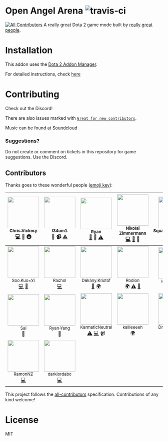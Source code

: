# Open Angel Arena ![travis-ci](https://api.travis-ci.org/OpenAngelArena/oaa.svg?branch=master)
[![All Contributors](https://img.shields.io/badge/all_contributors-23-orange.svg?style=flat-square)](#contributors)
A really great Dota 2 game mode built by [really great people](/contributors.md).

# Installation
This addon uses the [Dota 2 Addon Manager](https://github.com/chrisinajar/dota2-addon-manager).

For detailed instructions, check [here](docs/install.md)

# Contributing
Check out the Discord!

There are also issues marked with [`Great for new contributors`](https://github.com/OpenAngelArena/oaa/issues?q=is%3Aissue+is%3Aopen+label%3A%22great+for+new+contributor%22).

Music can be found at [Soundcloud][soundcloud-link]

### Suggestions?
Do not create or comment on tickets in this repository for game suggestions. Use the Discord.

## Contributors

Thanks goes to these wonderful people ([emoji key](https://github.com/kentcdodds/all-contributors#emoji-key)):

<!-- ALL-CONTRIBUTORS-LIST:START - Do not remove or modify this section -->
| [<img src="https://avatars2.githubusercontent.com/u/422331?v=3" width="100px;"/><br /><sub>Chris Vickery</sub>](https://github.com/chrisinajar)<br />[💻](https://github.com/OpenAngelArena/oaa/commits?author=chrisinajar) 🔧 🚇 | [<img src="https://avatars2.githubusercontent.com/u/24982519?v=3" width="100px;"/><br /><sub>l34um1</sub>](https://github.com/l34Um1)<br />:thinking: 📹 [⚠️](https://github.com/OpenAngelArena/oaa/commits?author=l34Um1) | [<img src="https://avatars1.githubusercontent.com/u/13878439?v=3" width="100px;"/><br /><sub>Ryan</sub>](https://github.com/warpdragon)<br />[📖](https://github.com/OpenAngelArena/oaa/commits?author=warpdragon) 💬 [⚠️](https://github.com/OpenAngelArena/oaa/commits?author=warpdragon) | [<img src="https://avatars2.githubusercontent.com/u/14890588?v=3" width="100px;"/><br /><sub>Nikolai Zimmermann</sub>](http://icet-clan.de)<br />[💻](https://github.com/OpenAngelArena/oaa/commits?author=Chronophylos) [📖](https://github.com/OpenAngelArena/oaa/commits?author=Chronophylos) 💬 | [<img src="https://avatars0.githubusercontent.com/u/12004592?v=3" width="100px;"/><br /><sub>SquawkyArctangent</sub>](https://github.com/SquawkyArctangent)<br />[💻](https://github.com/OpenAngelArena/oaa/commits?author=SquawkyArctangent) | [<img src="https://avatars2.githubusercontent.com/u/20229029?v=3" width="100px;"/><br /><sub>salacryl</sub>](https://github.com/salacryl)<br />[💻](https://github.com/OpenAngelArena/oaa/commits?author=salacryl) | [<img src="https://avatars0.githubusercontent.com/u/19353059?v=3" width="100px;"/><br /><sub>yahnich</sub>](https://github.com/Yahnich)<br />[💻](https://github.com/OpenAngelArena/oaa/commits?author=Yahnich) |
| :---: | :---: | :---: | :---: | :---: | :---: | :---: |
| [<img src="https://avatars2.githubusercontent.com/u/17514824?v=3" width="100px;"/><br /><sub>Soo Kuo-Yi</sub>](https://github.com/Trildar)<br />[💻](https://github.com/OpenAngelArena/oaa/commits?author=Trildar) [📖](https://github.com/OpenAngelArena/oaa/commits?author=Trildar) | [<img src="https://avatars2.githubusercontent.com/u/6031252?v=3" width="100px;"/><br /><sub>Rachol</sub>](https://github.com/Rachol)<br />[💻](https://github.com/OpenAngelArena/oaa/commits?author=Rachol) | [<img src="https://avatars2.githubusercontent.com/u/16646014?v=3" width="100px;"/><br /><sub>Dékány Kristóf</sub>](http://lyozsi.net)<br />[📖](https://github.com/OpenAngelArena/oaa/commits?author=zelding) 🌍 | [<img src="https://avatars3.githubusercontent.com/u/25081663?v=3" width="100px;"/><br /><sub>Rodion</sub>](https://github.com/VoidsKeeper)<br />🌍 [⚠️](https://github.com/OpenAngelArena/oaa/commits?author=VoidsKeeper) [📖](https://github.com/OpenAngelArena/oaa/commits?author=VoidsKeeper) | [<img src="https://avatars3.githubusercontent.com/u/6454468?v=3" width="100px;"/><br /><sub>Honeth &#124; Bob</sub>](https://github.com/Honeth)<br />[📖](https://github.com/OpenAngelArena/oaa/commits?author=Honeth) | [<img src="https://avatars3.githubusercontent.com/u/25013178?v=3" width="100px;"/><br /><sub>Haganeko</sub>](https://github.com/Haganeko)<br />:thinking: :chart_with_upwards_trend: 🌍 | [<img src="https://avatars0.githubusercontent.com/u/24721342?v=3" width="100px;"/><br /><sub>MelonGod</sub>](https://github.com/Melongod)<br />:thinking: :chart_with_upwards_trend: |
| [<img src="https://avatars2.githubusercontent.com/u/13468?v=3" width="100px;"/><br /><sub>Sai</sub>](http://saicn.com/me)<br />:musical_note: | [<img src="https://avatars0.githubusercontent.com/u/406434?v=3" width="100px;"/><br /><sub>Ryan Yang</sub>](https://github.com/ryanmusic)<br />:musical_note: | [<img src="https://avatars1.githubusercontent.com/u/24883381?v=3" width="100px;"/><br /><sub>KarmaticNeutral</sub>](https://github.com/KarmaticNeutral)<br />[⚠️](https://github.com/OpenAngelArena/oaa/commits?author=KarmaticNeutral) [💻](https://github.com/OpenAngelArena/oaa/commits?author=KarmaticNeutral) 📹 | [<img src="https://avatars0.githubusercontent.com/u/23362932?v=3" width="100px;"/><br /><sub>kallleeeeh</sub>](https://github.com/kallleeeeh)<br />🌍 | [<img src="https://avatars3.githubusercontent.com/u/25020710?v=3" width="100px;"/><br /><sub>DrWallaceBreen</sub>](https://github.com/DrWallaceBreen)<br />🌍 | [<img src="https://avatars2.githubusercontent.com/u/24750146?v=3" width="100px;"/><br /><sub>DJBotan</sub>](https://github.com/DJBotan)<br />🌍 | [<img src="https://avatars2.githubusercontent.com/u/7379439?v=3" width="100px;"/><br /><sub>Evan W</sub>](https://github.com/spar36)<br />[💻](https://github.com/OpenAngelArena/oaa/commits?author=spar36) [📖](https://github.com/OpenAngelArena/oaa/commits?author=spar36) |
| [<img src="https://avatars1.githubusercontent.com/u/25876203?v=3" width="100px;"/><br /><sub>RamonNZ</sub>](https://github.com/RamonNZ)<br />[💻](https://github.com/OpenAngelArena/oaa/commits?author=RamonNZ) | [<img src="https://avatars3.githubusercontent.com/u/16277198?v=3" width="100px;"/><br /><sub>darklordabc</sub>](https://github.com/darklordabc)<br />[💻](https://github.com/OpenAngelArena/oaa/commits?author=darklordabc) |
<!-- ALL-CONTRIBUTORS-LIST:END -->

This project follows the [all-contributors](https://github.com/kentcdodds/all-contributors) specification. Contributions of any kind welcome!

# License
MIT

[soundcloud-link]: https://soundcloud.com/OpenAngelArena "Music for Open Angel Arena"
[discord-link]: https://discord.gg/WNFBB4d "Open Angel Arena Discord Instant Invite"
